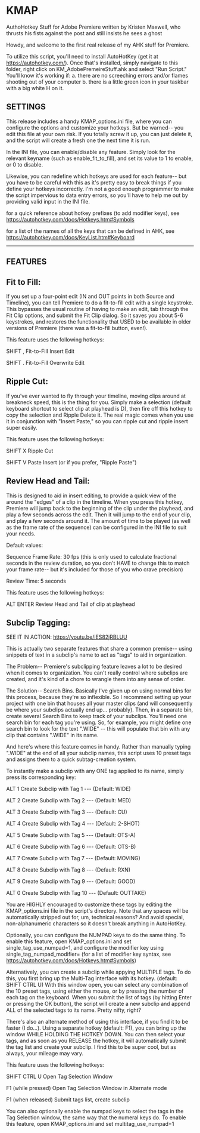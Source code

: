 # KMAP
AuthoHotkey Stuff for Adobe Premiere
written by Kristen Maxwell, who thrusts his fists against the post and still insists he sees a ghost

Howdy, and welcome to the first real release of my AHK stuff for Premiere.



To utilize this script, you'll need to install AutoHotKey (get it at https://autohotkey.com/). Once that's installed, simply navigate to this folder, right click on KM_AdobePremeireStuff.ahk and select "Run Script." You'll know it's working if:
a. there are no screeching errors and/or flames shooting out of your computer
b. there is a little green icon in your taskbar with a big white H on it.


SETTINGS
--------
This release includes a handy KMAP_options.ini file, where you can configure the options and customize your hotkeys. But be warned-- you edit this file at your own risk. If you totally screw it up, you can just delete it, and the script will create a fresh one the next time it is run.

In the INI file, you can enable/disable any feature. Simply look for the relevant keyname (such as enable_fit_to_fill), and set its value to 1 to enable, or 0 to disable. 

Likewise, you can redefine which hotkeys are used for each feature-- but you have to be careful with this as it's pretty easy to break things if you define your hotkeys incorrectly. I'm not a good enough programmer to make the script impervious to data entry errors, so you'll have to help me out by providing valid input in the INI file. 

for a quick reference about hotkey prefixes (to add modifier keys), see https://autohotkey.com/docs/Hotkeys.htm#Symbols

for a list of the names of all the keys that can be defined in AHK, see 
https://autohotkey.com/docs/KeyList.htm#Keyboard

--------
FEATURES
--------

Fit to Fill:
------------
If you set up a four-point edit (IN and OUT points in both Source and Timeline), you can tell Premiere to do a fit-to-fill edit with a single keystroke. This bypasses the usual routine of having to make an edit, tab through the Fit Clip options, and submit the Fit Clip dialog. So it saves you about 5-6 keystrokes, and restores the functionality that USED to be available in older versions of Premiere (there was a fit-to-fill button, even!).

This feature uses the following hotkeys:

SHIFT ,			Fit-to-Fill Insert Edit

SHIFT .			Fit-to-Fill Overwrite Edit






Ripple Cut:
----------- 
If you've ever wanted to fly through your timeline, moving clips around at breakneck speed, this is the thing for you. Simply make a selection (default keyboard shortcut to select clip at playhead is D), then fire off this hotkey to copy the selection and Ripple Delete it. The real magic comes when you use it in conjunction with  "Insert Paste," so you can ripple cut and ripple insert super easily. 

This feature uses the following hotkeys:

SHIFT X			Ripple Cut

SHIFT V			Paste Insert (or if you prefer, "Ripple Paste")




Review Head and Tail:
---------------------
This is designed to aid in insert editing, to provide a quick view of the around the "edges" of a clip in the timeline. When you press this hotkey, Premiere will jump back to the beginning of the clip under the playhead, and play a few seconds across the edit. Then it will jump to the end of your clip, and play a few seconds around it.
The amount of time to be played (as well as the frame rate of the sequence) can be configured in the INI file to suit your needs. 

Default values: 

Sequence Frame Rate: 30 fps (this is only used to calculate fractional seconds in the review duration, so you don't HAVE to change this to match your frame rate-- but it's included for those of you who crave precision)

Review Time: 5 seconds 

This feature uses the following hotkeys:

ALT ENTER 		Review Head and Tail of clip at playhead





Subclip Tagging:
----------------
SEE IT IN ACTION: https://youtu.be/iES82jRBLUU


This is actually two separate features that share a common premise-- using snippets of text in a subclip's name to act as "tags" to aid in organization.

The Problem-- Premiere's subclipping feature leaves a lot to be desired when it comes to organization. You can't really control where subclips are created, and it's kind of a chore to wrangle them into any sense of order.

The Solution-- Search Bins. Basically I've given up on using normal bins for this process, because they're so inflexible. So I recommend setting up your project with one bin that houses all your master clips (and will consequently be where your subclips actually end up... probably). Then, in a separate bin, create several Search Bins to keep track of your subclips. You'll need one search bin for each tag you're using. So, for example, you might define one search bin to look for the text ".WIDE" -- this will populate that bin with any clip that contains ".WIDE" in its name.

And here's where this feature comes in handy. Rather than manually typing ".WIDE" at the end of all your subclip names, this script uses 10 preset tags and assigns them to a quick subtag-creation system.

To instantly make a subclip with any ONE tag applied to its name, simply press its corresponding key:

ALT 1			Create Subclip with Tag 1					--- (Default: WIDE)

ALT 2			Create Subclip with Tag 2					---	(Default: MED)

ALT 3			Create Subclip with Tag 3						---	(Default: CU)

ALT 4			Create Subclip with Tag 4						---	(Default: 2-SHOT)

ALT 5			Create Subclip with Tag 5						---	(Default: OTS-A)

ALT 6			Create Subclip with Tag 6						---	(Default: OTS-B)

ALT 7			Create Subclip with Tag 7						---	(Default: MOVING)

ALT 8			Create Subclip with Tag 8						---	(Default: RXN)

ALT 9			Create Subclip with Tag 9						---	(Default: GOOD)

ALT 0			Create Subclip with Tag 10					---	(Default: OUTTAKE)

You are HIGHLY encouraged to customize these tags by editing the KMAP_options.ini file in the script's directory. Note that any spaces will be automatically stripped out for, um, technical reasons? And avoid special, non-alphanumeric characters so it doesn't break anything in AutoHotKey. 

Optionally, you can configure the NUMPAD keys to do the same thing. To enable this feature, open KMAP_options.ini and set single_tag_use_numpad=1, and configure the modifier key using single_tag_numpad_modifier= 
(for a list of modifier key syntax, see https://autohotkey.com/docs/Hotkeys.htm#Symbols)




Alternatively, you can create a subclip while appying MULTIPLE tags. To do this, you first bring up the Multi-Tag interface with its hotkey. (default: SHIFT CTRL U)
With this window open, you can select any combination of the 10 preset tags, using either the mouse, or by pressing the number of each tag on the keyboard. When you submit the list of tags (by hitting Enter or pressing the OK button), the script will create a new subclip and append ALL of the selected tags to its name. Pretty nifty, right?

There's also an alternate method of using this interface, if you find it to be faster (I do...). Using a separate hotkey (default: F1), you can bring up the window WHILE HOLDING THE HOTKEY DOWN. You can then select your tags, and as soon as you RELEASE the hotkey, it will automatically submit the tag list and create your subclip. I find this to be super cool, but as always, your mileage may vary.

This feature uses the following hotkeys:

SHIFT CTRL U			Open Tag Selection Window

F1 (while pressed) 		Open Tag Selection Window in Alternate mode

F1 (when released)		Submit tags list, create subclip


You can also optionally enable the numpad keys to select the tags in the Tag Selection window, the same way that the numeral keys do. To enable this feature, open KMAP_options.ini and set multitag_use_numpad=1

